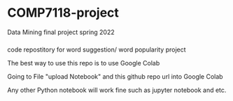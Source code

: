 # COMP7118-project


Data Mining final project spring 2022 
### 
code repostitory for word suggestion/ word popularity project

The best way to use this repo is to use Google Colab 

Going to File "upload Notebook" and this github repo url into Google Colab 
 
Any other Python notebook will work fine such as jupyter notebook and etc.

